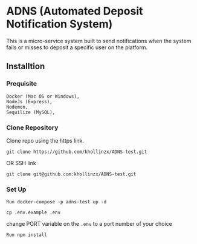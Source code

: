 # ADNS (Automated Deposit Notification System) #

This is a micro-service system built to send notifications when the system fails or misses to deposit a specific user on the platform. 


## Installtion

### Prequisite
````
Docker (Mac OS or Windows),
NodeJs (Express),
Nodemon,
Sequilize (MySQL),
````

### Clone Repository
Clone repo using the https link.
```
git clone https://github.com/khollinzx/ADNS-test.git 
```
OR SSH link
```
git clone git@github.com:khollinzx/ADNS-test.git 
```

### Set Up

```
Run docker-compose -p adns-test up -d
```
````
cp .env.example .env
````
change PORT variable on the ``.env`` to a port number of your choice
````
Run npm install
````
